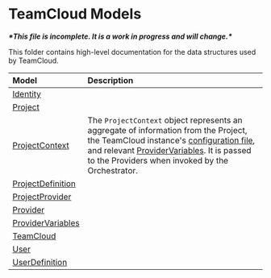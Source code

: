 # TeamCloud Models

***\*This file is incomplete. It is a work in progress and will change.\****

This folder contains high-level documentation for the data structures used by TeamCloud.

| Model                                     | Description |
|:------------------------------------------|:------------|
| [Identity](Identity.md)                   | |
| [Project](Project.md)                     | |
| [ProjectContext](ProjectContext.md)       | The `ProjectContext` object represents an aggregate of information from the Project, the TeamCloud instance's [configuration file](../TeamCloudYaml.md), and relevant [ProviderVariables](ProviderVariables.md).  It is passed to the Providers when invoked by the Orchestrator. |
| [ProjectDefinition](ProjectDefinition.md) | |
| [ProjectProvider](ProjectProvider.md)     | |
| [Provider](Provider.md)                   | |
| [ProviderVariables](ProviderVariables.md) | |
| [TeamCloud](TeamCloud.md)                 | |
| [User](User.md)                           | |
| [UserDefinition](UserDefinition.md)       | |
